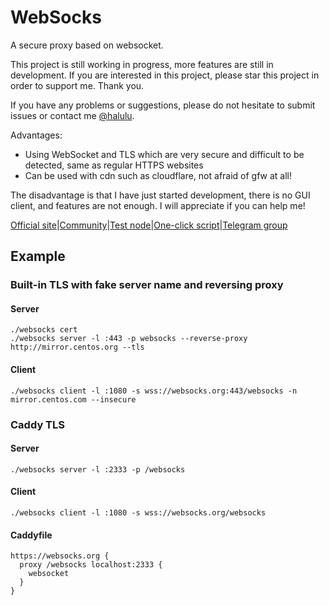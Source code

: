 # WebSocks

A secure proxy based on websocket.

This project is still working in progress, more features are still in development. If you are interested in this project, please star this project in order to support me. Thank you.

If you have any problems or suggestions, please do not hesitate to submit issues or contact me [@halulu](https://t.me/halulu).

Advantages:

- Using WebSocket and TLS which are very secure and difficult to be detected, same as regular HTTPS websites
- Can be used with cdn such as cloudflare, not afraid of gfw at all!

The disadvantage is that I have just started development, there is no GUI client, and features are not enough. I will appreciate if you can help me!

[Official site](https://websocks.org/)|[Community](https://zhuji.lu/tags/websocks)|[Test node](https://zhuji.lu/topic/39/websocks测试节点)|[One-click script](https://zhuji.lu/topic/15/websocks-一键脚本-简易安装教程)|[Telegram group](https://t.me/websocks)

## Example

### Built-in TLS with fake server name and reversing proxy

#### Server
```
./websocks cert
./websocks server -l :443 -p websocks --reverse-proxy http://mirror.centos.org --tls
```

#### Client
```
./websocks client -l :1080 -s wss://websocks.org:443/websocks -n mirror.centos.com --insecure
```

### Caddy TLS

#### Server
```
./websocks server -l :2333 -p /websocks
```

#### Client
```
./websocks client -l :1080 -s wss://websocks.org/websocks
```

#### Caddyfile
```
https://websocks.org {
  proxy /websocks localhost:2333 {
    websocket
  }
}
```